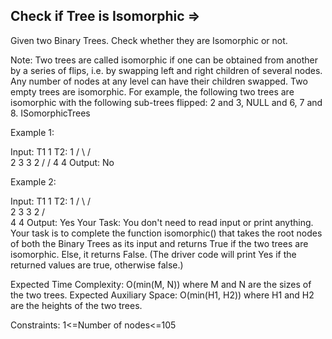 Check if Tree is Isomorphic  =>
---------------------------


Given two Binary Trees. Check whether they are Isomorphic or not.

Note: 
Two trees are called isomorphic if one can be obtained from another by a series of flips, i.e. by swapping left and right children of several nodes. Any number of nodes at any level can have their children swapped. Two empty trees are isomorphic.
For example, the following two trees are isomorphic with the following sub-trees flipped: 2 and 3, NULL and 6, 7 and 8.
ISomorphicTrees

Example 1:

Input:
 T1    1     T2:   1
     /   \        /  \
    2     3      3    2
   /            /
  4            4
Output: No

Example 2:

Input:
T1    1     T2:    1
    /  \         /   \
   2    3       3     2
  /                    \
  4                     4
Output: Yes
Your Task:
You don't need to read input or print anything. Your task is to complete the function isomorphic() that takes the root nodes of both the Binary Trees as its input and returns True if the two trees are isomorphic. Else, it returns False. (The driver code will print Yes if the returned values are true, otherwise false.)

Expected Time Complexity: O(min(M, N)) where M and N are the sizes of the two trees.
Expected Auxiliary Space: O(min(H1, H2)) where H1 and H2 are the heights of the two trees.

Constraints:
1<=Number of nodes<=105

